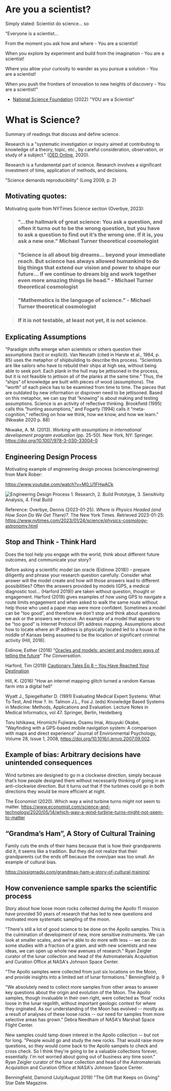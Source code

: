 # Are you a scientist?
Simply stated: Scientist do science... so

"Everyone is a scientist...

From the moment you ask how and where - You are a scientist!

When you explore by experiment and build from the imagination - You are a scientist!

Where you allow your curiosity to wander as you pursue a solution - You are a scientist!

When you push the frontiers of innovation to new heights of discovery - You are a scientist!"

- [National Science Foundation](https://www.youtube.com/watch?v=OYz00fNQu3g&t=24s) (2022) "YOU are a Scientist"

# What is Science?

Summary of readings that discuss and define science.

Research is a "systematic investigation or inquiry aimed at contributing to knowledge of a theory, topic, etc., by careful consideration, observation, or study of a subject." ([OED Online](https://www-oed-com.srv-proxy2.library.tamu.edu/view/Entry/163432?rskey=sD70JD&amp;result=1), 2020). 

Research is a fundamental part of science. Research involves a significant investment of time, application of methods, and decisions.

"Science demands reproducibility" (Long 2009, p. 2)


## Motivating quotes:

Motivating quote from NYTimes Science section (Overbye, 2023): 

> ### "…the hallmark of great science: You ask a question, and often it turns out to be the wrong question, but you have to ask a question to find out it’s the wrong one. If it is, you ask a new one." Michael Turner theoretical cosmologist

> ### "Science is all about big dreams... beyond your immediate reach. But science has always allowed humankind to do big things that extend our vision and power to shape our future... If we continue to dream big and work together even more amazing things lie head." - Michael Turner theoretical cosmologist

> ### "Mathematics is the language of science." - Michael Turner theoretical cosmologist 

> ### If it is not testable, at least not yet, it is not science.

## Explicating Assumptions
"Paradigm shifts emerge when scientists or others question their assumptions (tacit or explicit). Van Neurath (cited in Harste et al., 1984, p. 85) uses the metaphor of shipbuilding to describe this process. “Scientists are like sailors who have to rebuild their ships at high sea, without being able to seek port. Each plank in the hull may be jettisoned in the process, but it is not feasible to jettison all of the planks at the same time.” Thus, the “ships” of knowledge are built with pieces of wood (assumptions). The “worth” of each piece has to be examined from time to time. The pieces that are outdated by new information or disproven need to be jettisoned. Based on this metaphor, we can say that “knowing” is about making and testing assumptions. Science is an activity of reflective thinking. Brookfield (1995) calls this “hunting assumptions,” and Fogarty (1994) calls it “meta-cognition,” reflecting on how we think, how we know, and how we learn." (Nkwake 2020 p. 88)

Nkwake, A. M. (2013). _Working with assumptions in international development program evaluation_ (pp. 25-50). New York, NY: Springer. https://doi.org/10.1007/978-3-030-33004-0


## Engineering Design Process
Motivating example of engineering design process (science/engineering) from Mark Rober:

https://www.youtube.com/watch?v=M0_U1FHwACk

![Engineering Design Process 1. Research, 2. Build Prototype, 3. Sensitivity Analysis, 4. Final Build](https://raw.githubusercontent.com/npr99/URSC645/main/.github/images/Rober2019_RockSkipRobotYouTubeT2M26S.png)


Reference:
Overbye, Dennis (2023-01-25). *Where is Physics Headed (and How Soon Do We Get There)?*. The New York Times. Retrieved 2023-01-25: https://www.nytimes.com/2023/01/24/science/physics-cosmology-astronomy.html 


## Stop and Think - Think Hard

Does the tool help you engage with the world, think about different future outcomes, and communicate your story?

Before asking a scientific model (an oracle (Eidinow 2018)) - prepare diligently and phrase your research question carefully. Consider what answer will the model create and how will those answers lead to different possibilities? Often the answers provided by models (GPS, a medical diagnostic tool... (Harford 2019)) are taken without question, thought or engagement. Harford (2019) gives examples of how using GPS to navigate a route limits engagement and when asked to walk the same route without help those who used a paper map were more confident. Sometimes a model can be "too good", and therefore we don't stop and think about questions we ask or the answers we receive. An example of a model that appears to be "too good" is Internet Protocol (IP) address mapping. Assumptions about how to locate where an IP address is physically located led to a house in the middle of Kansas being assumed to be the location of significant criminal activity (Hill, 2016).  

Eidinow, Esther (2018)  “[Oracles and models: ancient and modern ways of telling the future](https://theconversation.com/oracles-and-models-ancient-and-modern-ways-of-telling-the-future-90124)” _The Conversation_.

Harford, Tim (2019) [Cautionary Tales Ep 8 – You Have Reached Your Destination](https://timharford.com/2019/12/cautionary-tales-ep-8-you-have-reached-your-desination/)

Hill, K. (2016) "How an internet mapping glitch turned a random Kansas farm into a digital hell"

Wyatt J., Spiegelhalter D. (1991) Evaluating Medical Expert Systems: What To Test, And How ?. In: Talmon J.L., Fox J. (eds) Knowledge Based Systems in Medicine: Methods, Applications and Evaluation. Lecture Notes in Medical Informatics, vol 47. Springer, Berlin, Heidelberg

Toru Ishikawa, Hiromichi Fujiwara, Osamu Imai, Atsuyuki Okabe, “Wayfinding with a GPS-based mobile navigation system: A comparison with maps and direct experience” Journal of Environmental Psychology, Volume 28, Issue 1, 2008, https://doi.org/10.1016/j.jenvp.2007.09.002.

## Example of bias: Arbitrary decisions have unintended consequences

Wind turbines are designed to go in a clockwise direction, simply because that’s how people designed them without necessarily thinking of going in an anti-clockwise direction. But it turns out that if the turbines could go in both directions they would be more efficient at night.

The Economist (2020). Which way a wind turbine turns might not seem to matter. https://www.economist.com/science-and-technology/2020/05/14/which-way-a-wind-turbine-turns-might-not-seem-to-matter

## “Grandma’s Ham”, A Story of Cultural Training

Family cuts the ends of their hams because that is how their grandparents did it, it seems like a tradition. But they did not realize that their grandparents cut the ends off because the oven/pan was too small. An example of cultural bias.

https://sixsigmadsi.com/grandmas-ham-a-story-of-cultural-training/

## How convenience sample sparks the scientific process 
Story about how loose moon rocks collected during the Apollo 11 mission have provided 50 years of research that has led to new questions and motivated more systematic sampling of the moon.

"There's still a lot of good science to be done on the Apollo samples. This is the culmination of development of new, more sensitive instruments. We can look at smaller scales, and we're able to do more with less -- we can do some studies with a fraction of a gram. and with new scientists and new ideas, we can open up whole new avenues of research." Ryan Zeigler curator of the lunar collection and head of the Astromaterials Acquisition and Curation Office at NASA's Johnson Space Center.

"The Apollo samples were collected from just six locations on the Moon, and provide insights into a limited set of lunar formations." Benningfield p. 9

"We absolutely need to collect more samples from other areas to answer key questions about the origin and evolution of the Moon. The Apollo samples, though invaluable in their own right, were collected as 'float' rocks loose in the lunar regolith, without important geologic context for where they orginated. As our understanding of the Moon has evolved -- mostly as a result of analyses of these loose rocks -- our need for samples from more selective areas has grown." Debra Needham of NASA's Marshall Space Flight Center.

New samples could tamp down interest in the Apollo collection -- but not for long. "People would go and study the new rocks. That would raise more questions, so they would come back to the Apollo sampels to check and cross check. So I think they're going to be a valuable collections forever, essentially. I'm not worried about going out of business any time soon." Ryan Zeigler curator of the lunar collection and head of the Astromaterials Acquisition and Curation Office at NASA's Johnson Space Center.

Benningfield, Damond (July/August 2019) "The Gift that Keeps on Giving" Star Date Magazine.
